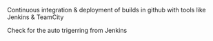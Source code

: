 Continuous integration & deployment of builds in github with tools like Jenkins & TeamCity

Check for the auto trigerring from Jenkins
